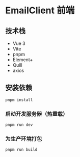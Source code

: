 # EmailClient 前端

## 技术栈

- Vue 3
- Vite
- pnpm
- Element+
- Quill
- axios

## 安装依赖

``` sh
pnpm install
```

### 启动开发服务器（热重载）

``` sh
pnpm run dev
```

### 为生产环境打包

``` sh
pnpm run build
```
